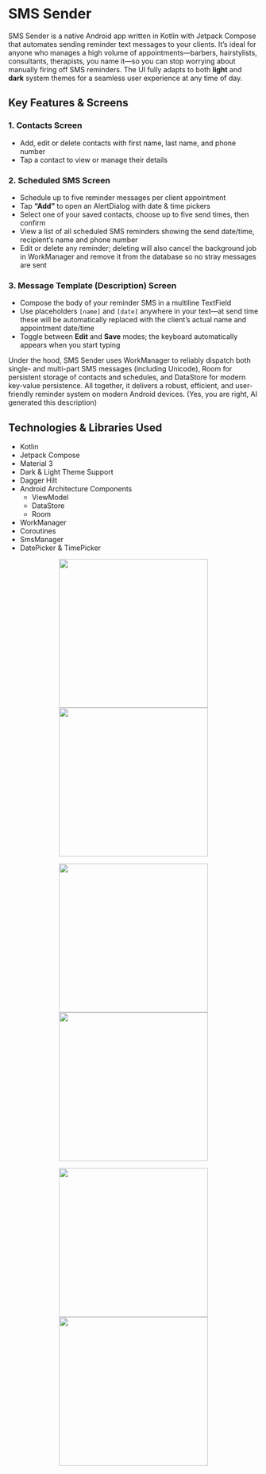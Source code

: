 # SMS Sender

SMS Sender is a native Android app written in Kotlin with Jetpack Compose that automates sending reminder text messages to your clients. It’s ideal for anyone who manages a high volume of appointments—barbers, hairstylists, consultants, therapists, you name it—so you can stop worrying about manually firing off SMS reminders. The UI fully adapts to both **light** and **dark** system themes for a seamless user experience at any time of day.

## Key Features & Screens

### 1. Contacts Screen
- Add, edit or delete contacts with first name, last name, and phone number  
- Tap a contact to view or manage their details

### 2. Scheduled SMS Screen
- Schedule up to five reminder messages per client appointment  
- Tap **“Add”** to open an AlertDialog with date & time pickers  
- Select one of your saved contacts, choose up to five send times, then confirm  
- View a list of all scheduled SMS reminders showing the send date/time, recipient’s name and phone number  
- Edit or delete any reminder; deleting will also cancel the background job in WorkManager and remove it from the database so no stray messages are sent

### 3. Message Template (Description) Screen
- Compose the body of your reminder SMS in a multiline TextField  
- Use placeholders `[name]` and `[date]` anywhere in your text—at send time these will be automatically replaced with the client’s actual name and appointment date/time  
- Toggle between **Edit** and **Save** modes; the keyboard automatically appears when you start typing

Under the hood, SMS Sender uses WorkManager to reliably dispatch both single- and multi-part SMS messages (including Unicode), Room for persistent storage of contacts and schedules, and DataStore for modern key-value persistence. All together, it delivers a robust, efficient, and user-friendly reminder system on modern Android devices. (Yes, you are right, AI generated this description)


## Technologies & Libraries Used

- Kotlin
- Jetpack Compose
- Material 3
- Dark & Light Theme Support
- Dagger Hilt
- Android Architecture Components
  - ViewModel
  - DataStore
  - Room
- WorkManager
- Coroutines
- SmsManager
- DatePicker & TimePicker



<p align="center">
  <img src="https://github.com/user-attachments/assets/ed1b900b-5361-4625-b7e4-23195346022a" width="300"/>
  <img src="https://github.com/user-attachments/assets/a468842f-3345-4deb-954d-2b16da02260d" width="300"/>
</p>

<p align="center">
  <img src="https://github.com/user-attachments/assets/7dd2e618-69ee-43d6-86d4-81d6f428bc4f" width="300"/>
  <img src="https://github.com/user-attachments/assets/8b1dd0e8-9dd8-4a11-88e3-ebfb51a8fba7" width="300"/>
</p>

<p align="center">
  <img src="https://github.com/user-attachments/assets/1c218f18-c2be-4990-bfa9-b0b420e989a9" width="300"/>
  <img src="https://github.com/user-attachments/assets/d2ee540e-5e76-4a46-9e35-357839381e25" width="300"/>
</p>
